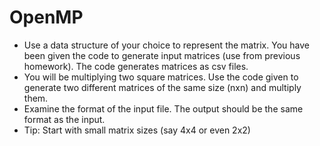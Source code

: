 # OpenMP

- Use a data structure of your choice to represent the matrix. You have been given the code to generate input matrices (use from previous homework). The code generates matrices as csv files.
- You will be multiplying two square matrices. Use the code given to generate two different matrices of the same size (nxn) and multiply them.
- Examine the format of the input file. The output should be the same format as the input.
- Tip: Start with small matrix sizes (say 4x4 or even 2x2)
